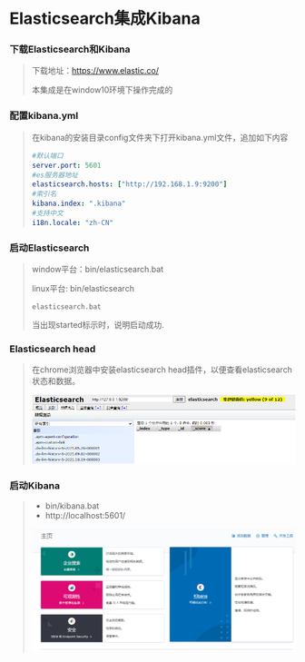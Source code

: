# Elasticsearch集成Kibana

### 下载Elasticsearch和Kibana

> 下载地址：https://www.elastic.co/
>
> 本集成是在window10环境下操作完成的



### 配置kibana.yml

> 在kibana的安装目录config文件夹下打开kibana.yml文件，追加如下内容
>
> ```yaml
> #默认端口
> server.port: 5601
> #es服务器地址
> elasticsearch.hosts: ["http://192.168.1.9:9200"]
> #索引名
> kibana.index: ".kibana"
> #支持中文
> i18n.locale: "zh-CN"
> ```



### 启动Elasticsearch

> window平台：bin/elasticsearch.bat
>
> linux平台: bin/elasticsearch
>
> ```shell
> elasticsearch.bat
> ```
>
> 当出现started标示时，说明启动成功.



### Elasticsearch head

> 在chrome浏览器中安装elasticsearch head插件，以便查看elasticsearch状态和数据。
>
> ![image-20211020234944201](Untitled.assets/image-20211020234944201.png)



### 启动Kibana

> - bin/kibana.bat
> - http://localhost:5601/
>
> ![img](Untitled.assets/clipboar-1d.png)